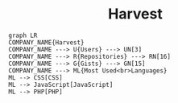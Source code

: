 <h1 align="center">Harvest</h1>

```mermaid
graph LR
COMPANY_NAME{Harvest}
COMPANY_NAME ---> U{Users} ---> UN[3]
COMPANY_NAME ---> R{Repositories} ---> RN[16]
COMPANY_NAME ---> G{Gists} ---> GN[15]
COMPANY_NAME ---> ML{Most Used<br>Languages}
ML --> CSS[CSS]
ML --> JavaScript[JavaScript]
ML --> PHP[PHP]
```
